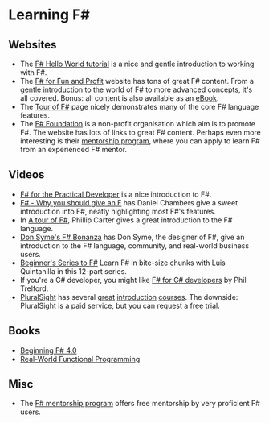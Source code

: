 # Learning F# 

## Websites
* The [F# Hello World tutorial](https://dotnet.microsoft.com/learn/languages/fsharp-hello-world-tutorial/intro) is a nice and gentle introduction to working with F#.
* The [F# for Fun and Profit](http://fsharpforfunandprofit.com/) website has tons of great F# content. From a [gentle introduction](http://fsharpforfunandprofit.com/posts/key-concepts/) to the world of F# to more advanced concepts, it's all covered. Bonus: all content is also available as an [eBook](https://www.gitbook.com/book/swlaschin/fsharpforfunandprofit/details).
* The [Tour of F#](https://docs.microsoft.com/en-us/dotnet/fsharp/tour) page nicely demonstrates many of the core F# language features.
* The [F# Foundation](http://fsharp.org/) is a non-profit organisation which aim is to promote F#. The website has lots of links to great F# content. Perhaps even more interesting is their [mentorship program](http://fsharp.org/mentorship/index.html), where you can apply to learn F# from an experienced F# mentor.

## Videos
* [F# for the Practical Developer](https://docs.microsoft.com/en-us/events/dotnetconf-2016/f-practical-developer) is a nice introduction to F#.
* [F# - Why you should give an F](https://www.youtube.com/watch?v=kKkFabSzZvU) has Daniel Chambers give a sweet introduction into F#, neatly highlighting most F#'s features.
* In [A tour of F#](https://www.youtube.com/watch?v=15tK48Xes0k), Phillip Carter gives a great introduction to the F# language.
* [Don Syme's F# Bonanza](https://docs.microsoft.com/en-us/events/dotnetconf-focus-on-fsharp/don-symes-f-bonanza) has Don Syme, the designer of F#, give an introduction to the F# language, community, and real-world business users.
* [Beginner's Series to F#](https://docs.microsoft.com/en-us/shows/beginners-series-to-fsharp/) Learn F# in bite-size chunks with Luis Quintanilla in this 12-part series.
* If you're a C# developer, you might like [F# for C# developers](https://vimeo.com/78908217) by Phil Trelford.
* [PluralSight](https://www.pluralsight.com/) has several [great](https://www.pluralsight.com/courses/fsintro) [introduction](https://www.pluralsight.com/courses/fsharp-jumpstart) [courses](https://www.pluralsight.com/courses/fsharp-fundamentals). The downside: PluralSight is a paid service, but you can request a [free trial](https://www.pluralsight.com/pricing).

## Books
* [Beginning F# 4.0](https://books.google.nl/books?id=puQgDAAAQBAJ&redir_esc=y)
* [Real-World Functional Programming](https://books.google.nl/books?id=KfooAQAAMAAJ&q=isbn:1933988924&dq=isbn:1933988924&hl=en&sa=X&ved=0ahUKEwj-4eCii43RAhWdYFAKHdmnAEIQ6AEIHDAA)

## Misc
* The [F# mentorship program](https://fsharp.org/mentorship/) offers free mentorship by very proficient F# users.
